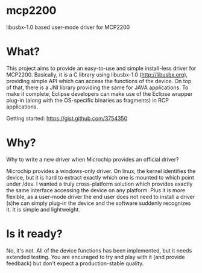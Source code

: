 mcp2200
=======

libusbx-1.0 based user-mode driver for MCP2200

What?
=====

This project aims to provide an easy-to-use and simple install-less driver for MCP2200. Basically, it is
a C library using libusbx-1.0 (http://libusbx.org), providing simple API which can access the 
functions of the device. On top of that, there is a JNI library providing the same for JAVA applications.
To make it complete, Eclipse developers can make use of the Eclipse wrapper plug-in (along with the OS-specific
binaries as fragments) in RCP applications.

Getting started:
https://gist.github.com/3754350

Why?
====

Why to write a new driver when Microchip provides an official driver?

Microchip provides a windows-only driver. On linux, the kernel identifies the 
device, but it is hard to extract exactly which one is mounted to which point under /dev.
I wanted a truly cross-platform solution which provides exactly the same interface accessing
the device on any platform. Plus it is more flexible, as a user-mode driver the end user does not
need to install a driver (s)he can simply plug-in the device and the software suddenly recognizes 
it. It is simple and lightweight.

Is it ready?
============

No, it's not. All of the device functions has been implemented, but it needs extended testing. You are 
encuraged to try and play with it (and provide feedback) but don't expect a production-stable quality.



